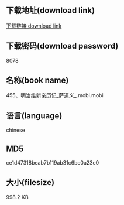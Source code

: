 ## 下载地址(download link)
[下载链接 download link](https://voluble-croquembouche-d321dc.netlify.app/?s=455%E3%80%81%E6%98%8E%E6%B2%BB%E7%BB%B4%E6%96%B0%E4%BA%B2%E5%8E%86%E8%AE%B0_%E8%90%A8%E9%81%93%E4%B9%89_.mobi)

## 下载密码(download password)
8078

## 名称(book name)
455、明治维新亲历记_萨道义_.mobi.mobi

## 语言(language)
chinese

## MD5
ce1d47318beab7b119ab31c6bc0a23c0

## 大小(filesize)
998.2 KB
